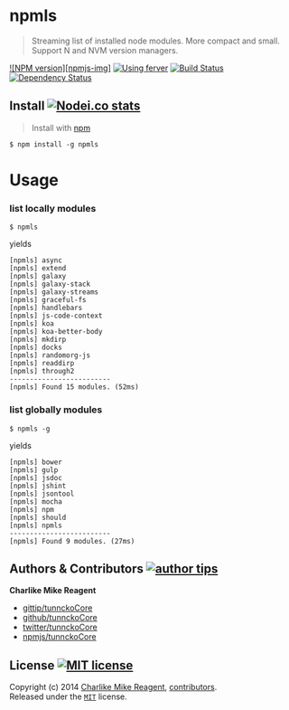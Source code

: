 # npmls
> Streaming list of installed node modules. More compact and small. Support N and NVM version managers.

[![NPM version][npmjs-img]][npmjs-url]
[![Using ferver][ferver-img]][ferver-url]
[![Build Status][travis-img]][travis-url]
[![Dependency Status][depstat-img]][depstat-url]


## Install [![Nodei.co stats][npmjs-install]][npmjs-url] 

> Install with [npm](https://npmjs.org)

```
$ npm install -g npmls
```

# Usage
### list locally modules
```
$ npmls
```
yields
```
[npmls] async
[npmls] extend
[npmls] galaxy
[npmls] galaxy-stack
[npmls] galaxy-streams
[npmls] graceful-fs
[npmls] handlebars
[npmls] js-code-context
[npmls] koa
[npmls] koa-better-body
[npmls] mkdirp
[npmls] docks
[npmls] randomorg-js
[npmls] readdirp
[npmls] through2
-------------------------
[npmls] Found 15 modules. (52ms)
``````
### list globally modules
```
$ npmls -g
```
yields
```
[npmls] bower
[npmls] gulp
[npmls] jsdoc
[npmls] jshint
[npmls] jsontool
[npmls] mocha
[npmls] npm
[npmls] should
[npmls] npmls
-------------------------
[npmls] Found 9 modules. (27ms)
```

## Authors & Contributors [![author tips][author-gittip-img]][author-gittip]
**Charlike Mike Reagent**
+ [gittip/tunnckoCore][author-gittip]
+ [github/tunnckoCore][author-github]
+ [twitter/tunnckoCore][author-twitter]
+ [npmjs/tunnckoCore][author-npmjs]


## License [![MIT license][license-img]][license-url]
Copyright (c) 2014 [Charlike Mike Reagent][author-website], [contributors](https://github.com/tunnckoCore/npmls/graphs/contributors).  
Released under the [`MIT`][license-url] license.


[mocha-url]: https://github.com/visionmedia/mocha

[contrib-url]: https://github.com/tunnckoCore/npmls/graphs/contributors
[npmjs-url]: http://npm.im/npmls
[npmjs-shields]: http://img.shields.io/npm/v/npmls.svg
[npmjs-install]: https://nodei.co/npm/npmls.svg?mini=true

[license-url]: https://github.com/tunnckoCore/npmls/blob/master/license.md
[license-img]: http://img.shields.io/badge/license-MIT-blue.svg

[travis-url]: https://travis-ci.org/tunnckoCore/npmls
[travis-img]: https://travis-ci.org/tunnckoCore/npmls.svg?branch=master

[depstat-url]: https://david-dm.org/tunnckoCore/npmls
[depstat-img]: https://david-dm.org/tunnckoCore/npmls.svg

[author-gittip-img]: http://img.shields.io/gittip/tunnckoCore.svg
[author-gittip]: https://www.gittip.com/tunnckoCore
[author-github]: https://github.com/tunnckoCore
[author-twitter]: https://twitter.com/tunnckoCore
[author-website]: http://www.whistle-bg.tk
[author-npmjs]: https://npmjs.org/~tunnckocore

[ferver-img]: http://img.shields.io/badge/using-ferver-585858.svg
[ferver-url]: https://github.com/jonathanong/ferver

[n-url]: https://github.com/visionmedia/n
[nvm-url]: https://github.com/creationix/nvm
